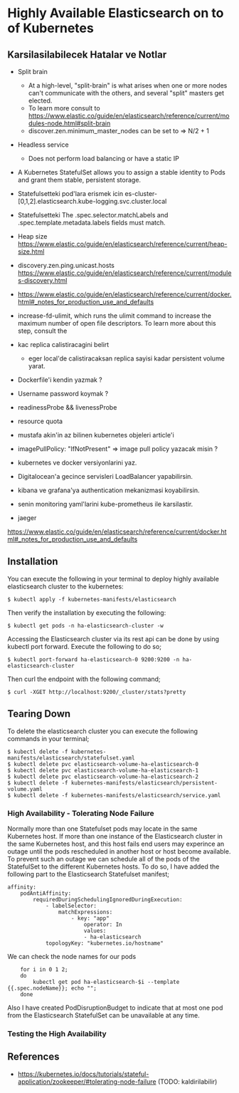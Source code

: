 # Highly Available Elasticsearch on to of Kubernetes

## Karsilasilabilecek Hatalar ve Notlar

- Split brain
    - At a high-level, "split-brain" is what arises when one or more nodes can't communicate with the others, and several "split" masters get elected. 
    - To learn more consult to https://www.elastic.co/guide/en/elasticsearch/reference/current/modules-node.html#split-brain
    - discover.zen.minimum_master_nodes can be set to => N/2 + 1

- Headless service
    -  Does not perform load balancing or have a static IP

- A Kubernetes StatefulSet allows you to assign a stable identity to Pods and grant them stable, persistent storage.

- Statefulsetteki pod'lara erismek icin es-cluster-[0,1,2].elasticsearch.kube-logging.svc.cluster.local

- Statefulsetteki The .spec.selector.matchLabels and .spec.template.metadata.labels fields must match.

- Heap size https://www.elastic.co/guide/en/elasticsearch/reference/current/heap-size.html

- discovery.zen.ping.unicast.hosts https://www.elastic.co/guide/en/elasticsearch/reference/current/modules-discovery.html

- https://www.elastic.co/guide/en/elasticsearch/reference/current/docker.html#_notes_for_production_use_and_defaults

- increase-fd-ulimit, which runs the ulimit command to increase the maximum number of open file descriptors. To learn more about this step, consult the 

- kac replica calistiracagini belirt
    - eger local'de calistiracaksan replica sayisi kadar persistent volume yarat.

- Dockerfile'i kendin yazmak ?
- Username password koymak ?
- readinessProbe && livenessProbe
- resource quota
- mustafa akin'in az bilinen kubernetes objeleri article'i
- imagePullPolicy: "IfNotPresent" => image pull policy yazacak misin ?
- kubernetes ve docker versiyonlarini yaz.
- Digitalocean'a gecince servisleri LoadBalancer yapabilirsin.
- kibana ve grafana'ya authentication mekanizmasi koyabilirsin.
- senin monitoring yaml'larini kube-prometheus ile karsilastir.
- jaeger

https://www.elastic.co/guide/en/elasticsearch/reference/current/docker.html#_notes_for_production_use_and_defaults
## Installation

You can execute the following in your terminal to deploy highly available elasticsearch cluster to the kubernetes:

```console
$ kubectl apply -f kubernetes-manifests/elasticsearch
```
Then verify the installation by executing the following:

```console
$ kubectl get pods -n ha-elasticsearch-cluster -w
```

Accessing the Elasticsearch cluster via its rest api can be done by using kubectl port forward. Execute the following to do so;
```console
$ kubectl port-forward ha-elasticsearch-0 9200:9200 -n ha-elasticsearch-cluster
```
Then curl the endpoint with the following command;

```console
$ curl -XGET http://localhost:9200/_cluster/stats?pretty
```

## Tearing Down
To delete the elasticsearch cluster you can execute the following commands in your terminal;

```console
$ kubectl delete -f kubernetes-manifests/elasticsearch/statefulset.yaml
$ kubectl delete pvc elasticsearch-volume-ha-elasticsearch-0
$ kubectl delete pvc elasticsearch-volume-ha-elasticsearch-1
$ kubectl delete pvc elasticsearch-volume-ha-elasticsearch-2
$ kubectl delete -f kubernetes-manifests/elasticsearch/persistent-volume.yaml
$ kubectl delete -f kubernetes-manifests/elasticsearch/service.yaml
```

### High Availability - Tolerating Node Failure

Normally more than one Statefulset pods may locate in the same Kubernetes host. If more than one instance of the Elasticsearch cluster in the same Kubernetes host, and this host fails end users may experince an outage until the pods rescheduled in another host or host become available. 
To prevent such an outage we can schedule all of the pods of the StatefulSet to the different Kubernetes hosts. To do so, I have added the following part to the Elasticsearch Statefulset manifest;

```
affinity:
    podAntiAffinity:
        requiredDuringSchedulingIgnoredDuringExecution:
            - labelSelector:
                matchExpressions:
                    - key: "app"
                        operator: In
                        values:
                        - ha-elasticsearch
            topologyKey: "kubernetes.io/hostname"
```

We can check the node names for our pods
```console
    for i in 0 1 2; 
    do 
        kubectl get pod ha-elasticsearch-$i --template {{.spec.nodeName}}; echo "";
    done
```

Also I have created PodDisruptionBudget to indicate that at most one pod from the Elasticsearch StatefulSet can be unavailable at any time.
### Testing the High Availability

## References
- https://kubernetes.io/docs/tutorials/stateful-application/zookeeper/#tolerating-node-failure (TODO: kaldirilabilir)